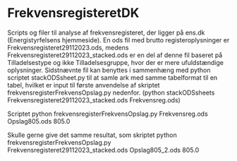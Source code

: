 # FrekvensregisteretDK
Scripts og filer til analyse af frekvensregisteret, der ligger på ens.dk (Energistyrfelsens hjemmeside). 
En ods fil med brutto registeroplysninger er Frekvensregisteret29112023.ods, medens 
Frekvensregisteret29112023_stacked.ods er en del af denne fil baseret på Tilladelsestype og ikke Tilladelsesgruppe, hvor der er mere ufuldstændige oplysninger. Sidstnævnte fil kan benyttes i sammenhæng med python scriptet stackODSsheet.py til at samle ark med samme tabelformat til en tabel, hvilket er input til første anvendelse af skriptet frekvensregisterFrekvensOpslag.py nedenfor. (python stackODSsheets Frekvensregisteret29112023_stacked.ods Frekvensreg.ods)

Scriptet 
python frekvensregisterFrekvensOpslag.py Frekvensreg.ods Opslag805.ods 805.0

Skulle gerne give det samme resultat, som skriptet
python frekvensregisterFrekvensOpslag.py Frekvensregisteret29112023_stacked.ods Opslag805_2.ods 805.0

